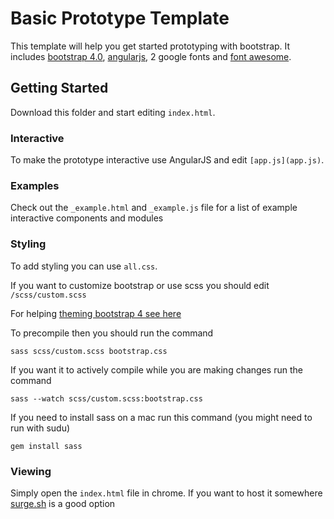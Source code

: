 # Basic Prototype Template
This template will help you get started prototyping with bootstrap. It includes [bootstrap 4.0](https://getbootstrap.com/), [angularjs](https://angularjs.org/), 2 google fonts and [font awesome](https://fontawesome.com/icons).

## Getting Started
Download this folder and start editing `index.html`.

### Interactive
To make the prototype interactive use AngularJS and edit `[app.js](app.js)`.

### Examples
Check out the `_example.html` and `_example.js` file for a list of example interactive components and modules

### Styling
To add styling you can use `all.css`.

If you want to customize bootstrap or use scss you should edit `/scss/custom.scss`

For helping [theming bootstrap 4 see here](https://getbootstrap.com/docs/4.0/getting-started/theming/)

To precompile then you should run the command
```
sass scss/custom.scss bootstrap.css
```

If you want it to actively compile while you are making changes run the command
```
sass --watch scss/custom.scss:bootstrap.css
```

If you need to install sass on a mac run this command (you might need to run with sudu)
```
gem install sass
```

### Viewing
Simply open the `index.html` file in chrome. If you want to host it somewhere [surge.sh](http://surge.sh/) is a good option
